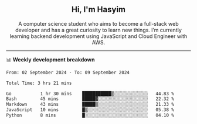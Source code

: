 <h2 align="center">Hi, I'm Hasyim</h2>

<p align="center">A computer science student who aims to become a full-stack web developer and has a great curiosity to learn new things. I’m currently learning backend development using JavaScript and Cloud Engineer with AWS.</p>

---

📊 **Weekly development breakdown**

<!--START_SECTION:waka-->

```txt
From: 02 September 2024 - To: 09 September 2024

Total Time: 3 hrs 21 mins

Go           1 hr 30 mins    ███████████▒░░░░░░░░░░░░░   44.83 %
Bash         45 mins         █████▓░░░░░░░░░░░░░░░░░░░   22.32 %
Markdown     43 mins         █████▒░░░░░░░░░░░░░░░░░░░   21.33 %
JavaScript   10 mins         █▒░░░░░░░░░░░░░░░░░░░░░░░   05.38 %
Python       8 mins          █░░░░░░░░░░░░░░░░░░░░░░░░   04.10 %
```

<!--END_SECTION:waka-->


<!-- - You can reach me on **hasyim11c@gmail.com** -->
